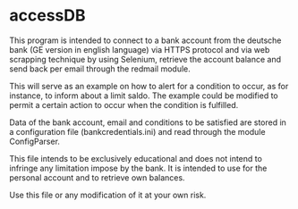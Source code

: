 # accessDB
This program is intended to connect to a bank account from the deutsche bank (GE version in english language) via
HTTPS protocol and via web scrapping technique by using Selenium, retrieve the account balance and send back per 
email through the redmail module.

This will serve as an example on how to alert for a condition to occur, as for instance, to inform about a limit
saldo. The example could be modified to permit a certain action to occur when the condition is fulfilled.

Data of the bank account, email and conditions to be satisfied are stored in a configuration file (bankcredentials.ini)
and read through the module ConfigParser.

This file intends to be exclusively educational and does not intend to infringe any limitation impose by the bank. It is
intended to use for the personal account and to retrieve own balances.

Use this file or any modification of it at your own risk.
